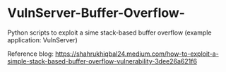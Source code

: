 # VulnServer-Buffer-Overflow-
Python scripts to exploit a sime stack-based buffer overflow (example application: VulnServer)

Reference blog: https://shahrukhiqbal24.medium.com/how-to-exploit-a-simple-stack-based-buffer-overflow-vulnerability-3dee26a621f6 

